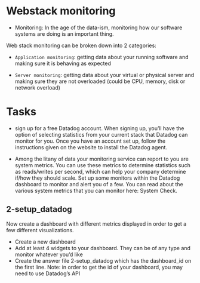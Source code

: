 # Webstack monitoring
* Monitoring:
In the age of the data-ism, monitoring how our software systems are doing is an important thing.

Web stack monitoring can be broken down into 2 categories:

* ``Application monitoring``: getting data about your running software and making sure it is behaving as expected

* ``Server monitoring``: getting data about your virtual or physical server and making sure they are not overloaded (could be CPU, memory, disk or network overload)

# Tasks

- sign up for a free Datadog account. When signing up, you’ll have the option of selecting statistics from your current stack that Datadog can monitor for you. Once you have an account set up, follow the instructions given on the website to install the Datadog agent.

- Among the litany of data your monitoring service can report to you are system metrics. You can use these metrics to determine statistics such as reads/writes per second, which can help your company determine if/how they should scale. Set up some monitors within the Datadog dashboard to monitor and alert you of a few. You can read about the various system metrics that you can monitor here: System Check.

## 2-setup_datadog
Now create a dashboard with different metrics displayed in order to get a few different visualizations.

* Create a new dashboard
* Add at least 4 widgets to your dashboard. They can be of any type and monitor whatever you’d like
* Create the answer file 2-setup_datadog which has the dashboard_id on the first line. Note: in order to get the id of your dashboard, you may need to use Datadog’s API
